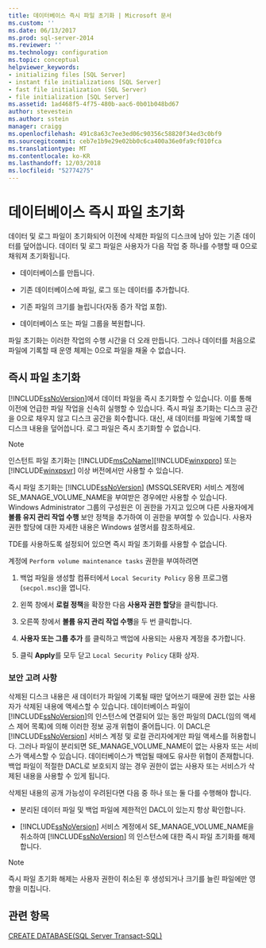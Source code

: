 ```yaml
---
title: 데이터베이스 즉시 파일 초기화 | Microsoft 문서
ms.custom: ''
ms.date: 06/13/2017
ms.prod: sql-server-2014
ms.reviewer: ''
ms.technology: configuration
ms.topic: conceptual
helpviewer_keywords:
- initializing files [SQL Server]
- instant file initializations [SQL Server]
- fast file initialization (SQL Server)
- file initialization [SQL Server]
ms.assetid: 1ad468f5-4f75-480b-aac6-0b01b048bd67
author: stevestein
ms.author: sstein
manager: craigg
ms.openlocfilehash: 491c8a63c7ee3ed06c90356c58820f34ed3c0bf9
ms.sourcegitcommit: ceb7e1b9e29e02bb0c6ca400a36e0fa9cf010fca
ms.translationtype: MT
ms.contentlocale: ko-KR
ms.lasthandoff: 12/03/2018
ms.locfileid: "52774275"
---
```

# <a name="database-instant-file-initialization"></a>데이터베이스 즉시 파일 초기화
  데이터 및 로그 파일이 초기화되어 이전에 삭제한 파일의 디스크에 남아 있는 기존 데이터를 덮어씁니다. 데이터 및 로그 파일은 사용자가 다음 작업 중 하나를 수행할 때 0으로 채워져 초기화됩니다.  
  
-   데이터베이스를 만듭니다.  
  
-   기존 데이터베이스에 파일, 로그 또는 데이터를 추가합니다.  
  
-   기존 파일의 크기를 늘립니다(자동 증가 작업 포함).  
  
-   데이터베이스 또는 파일 그룹을 복원합니다.  
  
 파일 초기화는 이러한 작업의 수행 시간을 더 오래 만듭니다. 그러나 데이터를 처음으로 파일에 기록할 때 운영 체제는 0으로 파일을 채울 수 없습니다.  
  
## <a name="instant-file-initialization"></a>즉시 파일 초기화  
 [!INCLUDE[ssNoVersion](../../includes/ssnoversion-md.md)]에서 데이터 파일을 즉시 초기화할 수 있습니다. 이를 통해 이전에 언급한 파일 작업을 신속히 실행할 수 있습니다. 즉시 파일 초기화는 디스크 공간을 0으로 채우지 않고 디스크 공간을 회수합니다. 대신, 새 데이터를 파일에 기록할 때 디스크 내용을 덮어씁니다. 로그 파일은 즉시 초기화할 수 없습니다.  
  
> [!NOTE]  
>  인스턴트 파일 초기화는 [!INCLUDE[msCoName](../../includes/msconame-md.md)][!INCLUDE[winxppro](../../includes/winxppro-md.md)] 또는 [!INCLUDE[winxpsvr](../../includes/winxpsvr-md.md)] 이상 버전에서만 사용할 수 있습니다.  
  
 즉시 파일 초기화는 [!INCLUDE[ssNoVersion](../../includes/ssnoversion-md.md)] (MSSQLSERVER) 서비스 계정에 SE_MANAGE_VOLUME_NAME을 부여받은 경우에만 사용할 수 있습니다. Windows Administrator 그룹의 구성원은 이 권한을 가지고 있으며 다른 사용자에게 **볼륨 유지 관리 작업 수행** 보안 정책을 추가하여 이 권한을 부여할 수 있습니다. 사용자 권한 할당에 대한 자세한 내용은 Windows 설명서를 참조하세요.  
  
 TDE를 사용하도록 설정되어 있으면 즉시 파일 초기화를 사용할 수 없습니다.  
  
 계정에 `Perform volume maintenance tasks` 권한을 부여하려면  
  
1.  백업 파일을 생성할 컴퓨터에서 `Local Security Policy` 응용 프로그램(`secpol.msc`)을 엽니다.  
  
2.  왼쪽 창에서 **로컬 정책**을 확장한 다음 **사용자 권한 할당**을 클릭합니다.  
  
3.  오른쪽 창에서 **볼륨 유지 관리 작업 수행**을 두 번 클릭합니다.  
  
4.  **사용자 또는 그룹 추가** 를 클릭하고 백업에 사용되는 사용자 계정을 추가합니다.  
  
5.  클릭 **Apply**를 모두 닫고 `Local Security Policy` 대화 상자.  
  
### <a name="security-considerations"></a>보안 고려 사항  
 삭제된 디스크 내용은 새 데이터가 파일에 기록될 때만 덮어쓰기 때문에 권한 없는 사용자가 삭제된 내용에 액세스할 수 있습니다. 데이터베이스 파일이 [!INCLUDE[ssNoVersion](../../includes/ssnoversion-md.md)]의 인스턴스에 연결되어 있는 동안 파일의 DACL(임의 액세스 제어 목록)에 의해 이러한 정보 공개 위협이 줄어듭니다. 이 DACL은 [!INCLUDE[ssNoVersion](../../includes/ssnoversion-md.md)] 서비스 계정 및 로컬 관리자에게만 파일 액세스를 허용합니다. 그러나 파일이 분리되면 SE_MANAGE_VOLUME_NAME이 없는 사용자 또는 서비스가 액세스할 수 있습니다. 데이터베이스가 백업될 때에도 유사한 위협이 존재합니다. 백업 파일이 적절한 DACL로 보호되지 않는 경우 권한이 없는 사용자 또는 서비스가 삭제된 내용을 사용할 수 있게 됩니다.  
  
 삭제된 내용의 공개 가능성이 우려된다면 다음 중 하나 또는 둘 다를 수행해야 합니다.  
  
-   분리된 데이터 파일 및 백업 파일에 제한적인 DACL이 있는지 항상 확인합니다.  
  
-   [!INCLUDE[ssNoVersion](../../includes/ssnoversion-md.md)] 서비스 계정에서 SE_MANAGE_VOLUME_NAME을 취소하여 [!INCLUDE[ssNoVersion](../../includes/ssnoversion-md.md)] 의 인스턴스에 대한 즉시 파일 초기화를 해제합니다.  
  
> [!NOTE]  
>  즉시 파일 초기화 해제는 사용자 권한이 취소된 후 생성되거나 크기를 늘린 파일에만 영향을 미칩니다.  
  
## <a name="see-also"></a>관련 항목  
 [CREATE DATABASE&#40;SQL Server Transact-SQL&#41;](/sql/t-sql/statements/create-database-sql-server-transact-sql)  
  
  
